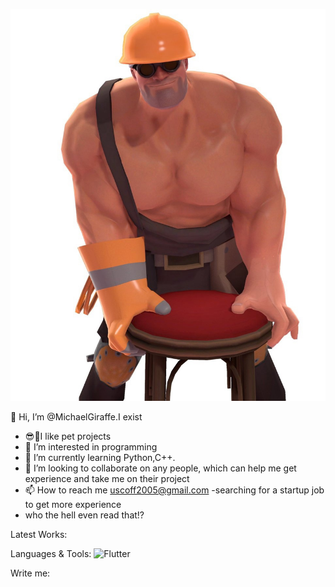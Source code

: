 <!---- 
👋 Hi, I’m @MichaelGiraffe.I exist
- 😎🤑I like pet projects
- 👀 I’m interested in programming
- 🌱 I’m currently learning Python,C++.
- 💞️ I’m looking to collaborate on any people, which can help me get experience with libraries and take me on their project
- 📫 How to reach me uscoff2005@gmail.com
- who the hell even read that!?
--->

<!---
MichaelGiraffe/MichaelGiraffe is a ✨ special ✨ repository because its `README.md` (this file) appears on your GitHub profile.
You can click the Preview link to take a look at your changes.
--->

![Header](https://github.com/MichaelGiraffe/MichaelGiraffe/blob/main/assets/sem_S8FuUQs.jpg)

👋 Hi, I’m @MichaelGiraffe.I exist
- 😎🤑I like pet projects
- 👀 I’m interested in programming
- 🌱 I’m currently learning Python,C++.
- 💞️ I’m looking to collaborate on any people, which can help me get experience and take me on their project
- 📫 How to reach me uscoff2005@gmail.com
-searching for a startup job to get more experience 
- who the hell even read that!?
  
Latest Works:


Languages & Tools:
![Flutter](https://shields.microej.com/badge/-Flutter-<COLOR>?style=for-the-badge&logo=appveyor)

Write me:

